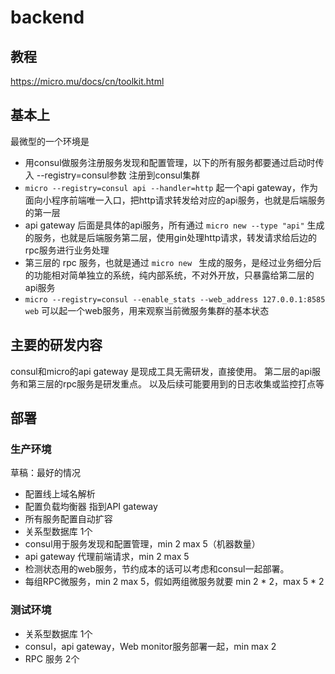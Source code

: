 # backend

## 教程
https://micro.mu/docs/cn/toolkit.html

## 基本上
最微型的一个环境是
- 用consul做服务注册服务发现和配置管理，以下的所有服务都要通过启动时传入 --registry=consul参数 注册到consul集群
- `micro --registry=consul api --handler=http` 起一个api gateway，作为面向小程序前端唯一入口，把http请求转发给对应的api服务，也就是后端服务的第一层
- api gateway 后面是具体的api服务，所有通过 `micro new --type "api"` 生成的服务，也就是后端服务第二层，使用gin处理http请求，转发请求给后边的rpc服务进行业务处理
- 第三层的 rpc 服务，也就是通过 `micro new ` 生成的服务，是经过业务细分后的功能相对简单独立的系统，纯内部系统，不对外开放，只暴露给第二层的api服务
- `micro --registry=consul --enable_stats --web_address 127.0.0.1:8585 web` 可以起一个web服务，用来观察当前微服务集群的基本状态

## 主要的研发内容
consul和micro的api gateway 是现成工具无需研发，直接使用。
第二层的api服务和第三层的rpc服务是研发重点。
以及后续可能要用到的日志收集或监控打点等

## 部署
### 生产环境

草稿：最好的情况
- 配置线上域名解析
- 配置负载均衡器 指到API gateway
- 所有服务配置自动扩容
- 关系型数据库 1个
- consul用于服务发现和配置管理，min 2 max 5（机器数量）
- api gateway 代理前端请求，min 2 max 5
- 检测状态用的web服务，节约成本的话可以考虑和consul一起部署。
- 每组RPC微服务，min 2 max 5，假如两组微服务就要 min 2 * 2，max 5 * 2

### 测试环境
- 关系型数据库 1个
- consul，api gateway，Web monitor服务部署一起，min max 2
- RPC 服务 2个
